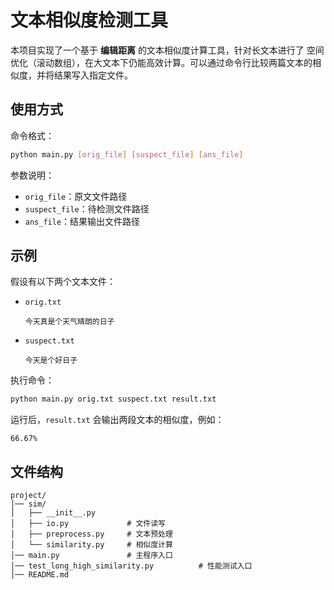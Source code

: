 # 文本相似度检测工具

本项目实现了一个基于 **编辑距离** 的文本相似度计算工具，针对长文本进行了 空间优化（滚动数组），在大文本下仍能高效计算。可以通过命令行比较两篇文本的相似度，并将结果写入指定文件。

## 使用方式

命令格式：

```bash
python main.py [orig_file] [suspect_file] [ans_file]
```

参数说明：

* `orig_file`：原文文件路径
* `suspect_file`：待检测文件路径
* `ans_file`：结果输出文件路径

## 示例

假设有以下两个文本文件：

* `orig.txt`

  ```
  今天真是个天气晴朗的日子
  ```

* `suspect.txt`

  ```
  今天是个好日子
  ```

执行命令：

```bash
python main.py orig.txt suspect.txt result.txt
```

运行后，`result.txt` 会输出两段文本的相似度，例如：

```
66.67%
```

## 文件结构

```
project/
│── sim/
│   ├── __init__.py
│   ├── io.py             # 文件读写
│   ├── preprocess.py     # 文本预处理
│   └── similarity.py     # 相似度计算
│── main.py               # 主程序入口
│── test_long_high_similarity.py          # 性能测试入口
│── README.md
```
